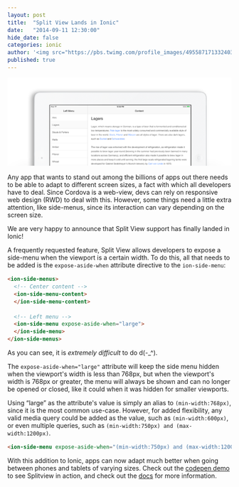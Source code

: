 ```yaml
---
layout: post
title:  "Split View Lands in Ionic"
date:   "2014-09-11 12:30:00"
hide_date: false
categories: ionic
author: '<img src="https://pbs.twimg.com/profile_images/495587171332403200/tO9oMmCn.png" class="author-icon"><a href="https://twitter.com/mhartington">Mike</a>'
published: true
---
```


<img class="showcase-image" src="/img/blog/splitpane-header.png">

Any app that wants to stand out among the billions of apps out there needs to be able to adapt to different screen sizes, a fact with which all developers have to deal. Since Cordova is a web-view, devs can rely on responsive web design (RWD) to deal with this. However, some things need a little extra attention, like side-menus, since its interaction can vary depending on the screen size.

We are very happy to announce that Split View support has finally landed in Ionic!

<!-- more -->

A frequently requested feature, Split View allows developers to expose a side-menu when the viewport is a certain width. To do this, all that needs to be added is the `expose-aside-when` attribute directive to the `ion-side-menu`:

```html
<ion-side-menus>
  <!-- Center content -->
  <ion-side-menu-content>
  </ion-side-menu-content>

  <!-- Left menu -->
  <ion-side-menu expose-aside-when="large">
  </ion-side-menu>
</ion-side-menus>
```

As you can see, it is _extremely difficult_ to do d(-_^).  

The `expose-aside-when="large"` attribute will keep the side menu hidden when the viewport's width is less than 768px, but when the viewport's width is 768px or greater, the menu will always be shown and can no longer be opened or closed, like it could when it was hidden for smaller viewports.

Using “large” as the attribute's value is simply an alias to `(min-width:768px)`, since it is the most common use-case. However, for added flexibility, any valid media query could be added as the value, such as `(min-width:600px)`, or even multiple queries, such as `(min-width:750px) and (max-width:1200px)`.

```html
<ion-side-menu expose-aside-when="(min-width:750px) and (max-width:1200px)"
```

With this addition to Ionic, apps can now adapt much better when going between phones and tablets of varying sizes. Check out the [codepen demo](http://codepen.io/ionic/pen/cDbFg) to see Splitview in action, and check out the [docs](http://ionicframework.com/docs/api/directive/exposeAsideWhen/) for more information.
